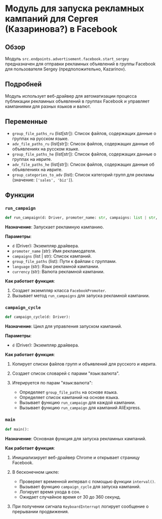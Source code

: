 # Модуль для запуска рекламных кампаний для Сергея (Казаринова?) в Facebook

## Обзор

Модуль `src.endpoints.advertisement.facebook.start_sergey` предназначен для отправки рекламных объявлений в группы Facebook для пользователя Sergey (предположительно, Kazarinov).

## Подробней

Модуль использует веб-драйвер для автоматизации процесса публикации рекламных объявлений в группах Facebook и управляет кампаниями для разных языков и валют.

## Переменные

*   `group_file_paths_ru` (list[str]): Список файлов, содержащих данные о группах на русском языке.
*   `adv_file_paths_ru` (list[str]): Список файлов, содержащих данные об объявлениях на русском языке.
*   `group_file_paths_he` (list[str]): Список файлов, содержащих данные о группах на иврите.
*   `adv_file_paths_he` (list[str]): Список файлов, содержащих данные об объявлениях на иврите.
*   `group_categories_to_adv` (list): Список категорий групп для рекламы (значение: `['sales', 'biz']`).

## Функции

### `run_campaign`

```python
def run_campaign(d: Driver, promoter_name: str, campaigns: list | str, group_file_paths: list, language: str, currency: str):
```

**Назначение**: Запускает рекламную кампанию.

**Параметры**:

*   `d` (Driver): Экземпляр драйвера.
*   `promoter_name` (str): Имя рекламодателя.
*   `campaigns` (list | str): Список кампаний.
*   `group_file_paths` (list): Пути к файлам с группами.
*   `language` (str): Язык рекламной кампании.
*   `currency` (str): Валюта рекламной кампании.

**Как работает функция**:

1.  Создает экземпляр класса `FacebookPromoter`.
2.  Вызывает метод `run_campaigns` для запуска рекламной кампании.

### `campaign_cycle`

```python
def campaign_cycle(d: Driver):
```

**Назначение**: Цикл для управления запуском кампаний.

**Параметры**:

*   `d` (Driver): Экземпляр драйвера.

**Как работает функция**:

1.  Копирует списки файлов групп и объявлений для русского и иврита.
2.  Создает список словарей с парами "язык:валюта".
3.  Итерируется по парам "язык:валюта":

    *   Определяет `group_file_paths` на основе языка.
    *   Определяет список кампаний на основе языка.
    *   Вызывает функцию `run_campaign` для каждой кампании.
    *   Вызывает функцию `run_campaign` для кампаний AliExpress.

### `main`

```python
def main():
```

**Назначение**: Основная функция для запуска рекламных кампаний.

**Как работает функция**:

1.  Инициализирует веб-драйвер Chrome и открывает страницу Facebook.
2.  В бесконечном цикле:

    *   Проверяет временной интервал с помощью функции `interval()`.
    *   Вызывает функцию `campaign_cycle` для запуска кампаний.
    *   Логирует время ухода в сон.
    *   Ожидает случайное время от 30 до 360 секунд.
3.  При получении сигнала `KeyboardInterrupt` логирует сообщение о прерывании продвижения.